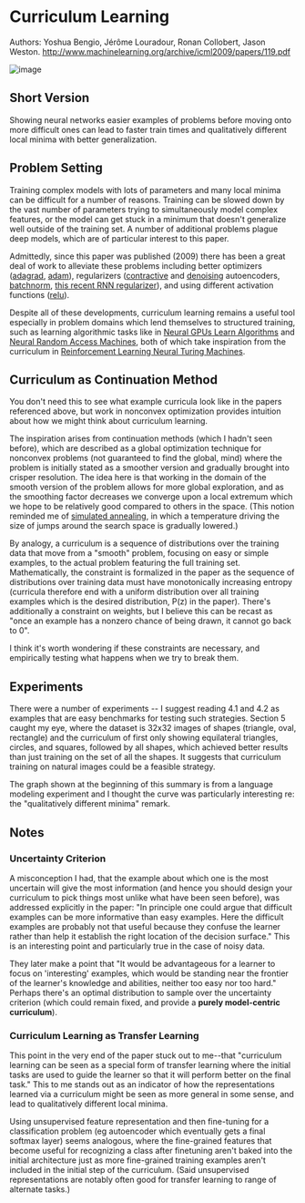 # Curriculum Learning

Authors: Yoshua Bengio, Jérôme Louradour, Ronan Collobert, Jason Weston. http://www.machinelearning.org/archive/icml2009/papers/119.pdf

![image](http://i.imgur.com/B4nAxz3.png)

## Short Version

Showing neural networks easier examples of problems before moving onto more difficult ones can lead to faster train times and qualitatively different local minima with better generalization.

## Problem Setting

Training complex models with lots of parameters and many local minima can be difficult for a number of reasons. Training can be slowed down by the vast number of parameters trying to simultaneously model complex features, or the model can get stuck in a minimum that doesn't generalize well outside of the training set. A number of additional problems plague deep models, which are of particular interest to this paper.

Admittedly, since this paper was published (2009) there has been a great deal of work to alleviate these problems including better optimizers ([adagrad](http://www.magicbroom.info/Papers/DuchiHaSi10.pdf), [adam](http://arxiv.org/abs/1412.6980)), regularizers ([contractive](http://www.icml-2011.org/papers/455_icmlpaper.pdf) and [denoising](http://www.jmlr.org/papers/volume11/vincent10a/vincent10a.pdf) autoencoders, [batchnorm](http://arxiv.org/abs/1502.03167), [this recent RNN regularizer](http://arxiv.org/abs/1511.08400)), and using different activation functions ([relu](http://www.jmlr.org/proceedings/papers/v15/glorot11a/glorot11a.pdf)).

Despite all of these developments, curriculum learning remains a useful tool especially in problem domains which lend themselves to structured training, such as learning algorithmic tasks like in [Neural GPUs Learn Algorithms](1511.08228.md) and [Neural Random Access Machines](1511.06392.md), both of which take inspiration from the curriculum in [Reinforcement Learning Neural Turing Machines](http://arxiv.org/abs/1505.00521).

## Curriculum as Continuation Method

You don't need this to see what example curricula look like in the papers referenced above, but work in nonconvex optimization provides intuition about how we might think about curriculum learning.

The inspiration arises from continuation methods (which I hadn't seen before), which are described as a global optimization technique for nonconvex problems (not guaranteed to find the global, mind) where the problem is initially stated as a smoother version and gradually brought into crisper resolution. The idea here is that working in the domain of the smooth version of the problem allows for more global exploration, and as the smoothing factor decreases we converge upon a local extremum which we hope to be relatively good compared to others in the space. (This notion reminded me of [simulated annealing](https://en.wikipedia.org/wiki/Simulated_annealing), in which a temperature driving the size of jumps around the search space is gradually lowered.)

By analogy, a curriculum is a sequence of distributions over the training data that move from a "smooth" problem, focusing on easy or simple examples, to the actual problem featuring the full training set. Mathematically, the constraint is formalized in the paper as the sequence of distributions over training data must have monotonically increasing entropy (curricula therefore end with a uniform distribution over all training examples which is the desired distribution, P(z) in the paper). There's additionally a constraint on weights, but I believe this can be recast as "once an example has a nonzero chance of being drawn, it cannot go back to 0".

I think it's worth wondering if these constraints are necessary, and empirically testing what happens when we try to break them.

## Experiments

There were a number of experiments -- I suggest reading 4.1 and 4.2 as examples that are easy benchmarks for testing such strategies. Section 5 caught my eye, where the dataset is 32x32 images of shapes (triangle, oval, rectangle) and the curriculum of first only showing equilateral triangles, circles, and squares, followed by all shapes, which achieved better results than just training on the set of all the shapes. It suggests that curriculum training on natural images could be a feasible strategy.

The graph shown at the beginning of this summary is from a language modeling experiment and I thought the curve was particularly interesting re: the "qualitatively different minima" remark.

## Notes

### Uncertainty Criterion

A misconception I had, that the example about which one is the most uncertain will give the most information (and hence you should design your curriculum to pick things most unlike what have been seen before), was addressed explicitly in the paper: "In principle one could argue that difficult examples can be more informative than easy examples. Here the difficult examples are probably not that useful because they confuse the learner rather than help it establish the right location of the decision surface." This is an interesting point and particularly true in the case of noisy data.

They later make a point that "It would be advantageous for a learner to focus on 'interesting' examples, which would be standing near the frontier of the learner's knowledge and abilities, neither too easy nor too hard." Perhaps there's an optimal distribution to sample over the uncertainty criterion (which could remain fixed, and provide a **purely model-centric curriculum**).

### Curriculum Learning as Transfer Learning

This point in the very end of the paper stuck out to me--that "curriculum learning can be seen as a special form of transfer learning where the initial tasks are used to guide the learner so that it will perform better on the final task." This to me stands out as an indicator of how the representations learned via a curriculum might be seen as more general in some sense, and lead to qualitatively different local minima.

Using unsupervised feature representation and then fine-tuning for a classification problem (eg autoencoder which eventually gets a final softmax layer) seems analogous, where the fine-grained features that become useful for recognizing a class after finetuning aren't baked into the initial architecture just as more fine-grained training examples aren't included in the initial step of the curriculum. (Said unsupervised representations are notably often good for transfer learning to range of alternate tasks.)